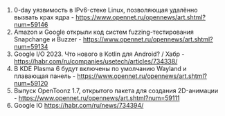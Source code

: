 1. 0-day уязвимость в IPv6-стеке Linux, позволяющая удалённо вызвать крах ядра - https://www.opennet.ru/opennews/art.shtml?num=59146
1. Amazon и Google открыли код систем fuzzing-тестирования Snapchange и Buzzer - https://www.opennet.ru/opennews/art.shtml?num=59134
1. Google I/O 2023. Что нового в Kotlin для Android? / Хабр - https://habr.com/ru/companies/usetech/articles/734338/
1. В KDE Plasma 6 будут включены по умолчанию Wayland и плавающая панель - https://www.opennet.ru/opennews/art.shtml?num=59120
1. Выпуск OpenToonz 1.7, открытого пакета для создания 2D-анимации - https://www.opennet.ru/opennews/art.shtml?num=59111
1. Google IO https://habr.com/ru/news/734394/ 
